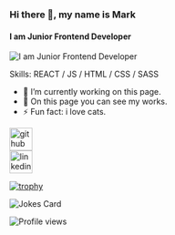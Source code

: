 ### Hi there 👋, my name is Mark
#### I am Junior Frontend Developer

![I am Junior Frontend Developer](https://xakep.ru/wp-content/uploads/2018/08/180618/js-h.jpg)

Skills: REACT / JS / HTML / CSS / SASS 

- 🔭 I’m currently working on this page. 
- 👾 Оn this page you can see my works.
- ⚡ Fun fact: i love cats. 


[<img src='https://cdn.jsdelivr.net/npm/simple-icons@3.0.1/icons/github.svg' alt='github' height='40'>](https://github.com/MakrFrost)  
[<img src='https://cdn.jsdelivr.net/npm/simple-icons@3.0.1/icons/linkedin.svg' alt='linkedin' height='40'>](https://www.linkedin.com/in/https://www.linkedin.com/in/frostmakr//)

[![trophy](https://github-profile-trophy.vercel.app/?username=MakrFrost&theme=onedark)](https://github.com/ryo-ma/github-profile-trophy)

![Jokes Card](https://readme-jokes.vercel.app/api)

![Profile views](https://gpvc.arturio.dev/MakrFrost)  
